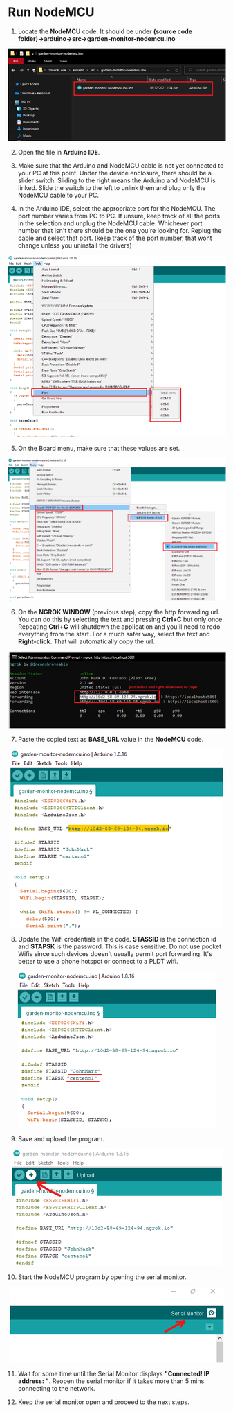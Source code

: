 # Run NodeMCU

1. Locate the **NodeMCU** code. It should be under **(source code folder)→arduino→src→garden-monitor-nodemcu.ino**

<p align="center">
  <img src="images\locate-nodemcu-code.png">
</p>

2. Open the file in **Arduino IDE**.

3. Make sure that the Arduino and NodeMCU cable is not yet connected to your PC at this point. Under the device enclosure, there should be a slider switch. Sliding to the right means the Arduino and NodeMCU is linked. Slide the switch to the left to unlink them and plug only the NodeMCU cable to your PC.

4. In the Arduino IDE, select the appropriate port for the NodeMCU. The port number varies from PC to PC. If unsure, keep track of all the ports in the selection and unplug the NodeMCU cable. Whichever port number that isn't there should be the one you're looking for. Replug the cable and select that port. (keep track of the port number, that wont change unless you uninstall the drivers)

<p align="center">
  <img src="images\nodemcu-port-select.png">
</p>

5. On the Board menu, make sure that these values are set.

<p align="center">
  <img src="images\nodemcu-board-settings.png">
</p>

6. On the **NGROK WINDOW** (previous step), copy the http forwarding url. You can do this by selecting the text and pressing **Ctrl+C** but only once. Repeating **Ctrl+C** will shutdown the application and you'll need to redo everything from the start. For a much safer way, select the text and **Right-click**. That will automatically copy the url.

<p align="center">
  <img src="images\copy-http-forwarding-url.png">
</p>

7. Paste the copied text as **BASE_URL** value in the **NodeMCU** code.

<p align="center">
  <img src="images\paste-baseurl-value.png">
</p>

8. Update the Wifi credentials in the code. **STASSID** is the connection id and **STAPSK** is the password. This is case sensitive. Do not use pocket Wifis since such devices doesn't usually permit port forwarding. It's better to use a phone hotspot or connect to a PLDT wifi.

<p align="center">
  <img src="images\wifi-credentials.png">
</p>

9. Save and upload the program.

<p align="center">
  <img src="images\save-and-upload-nodemcu-program.png">
</p>

10. Start the NodeMCU program by opening the serial monitor.

<p align="center">
  <img src="images\open-serial-monitor.png">
</p>

11. Wait for some time until the Serial Monitor displays **"Connected! IP address: "**. Reopen the serial monitor if it takes more than 5 mins connecting to the network.

12. Keep the serial monitor open and proceed to the next steps.